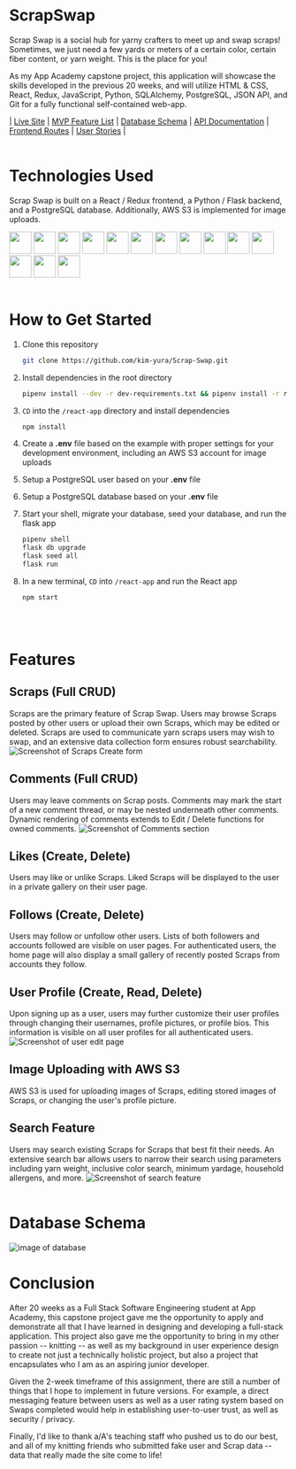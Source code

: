 # ScrapSwap

Scrap Swap is a social hub for yarny crafters to meet up and swap scraps! Sometimes, we just need a few yards or meters of a certain color, certain fiber content, or yarn weight. This is the place for you!

As my App Academy capstone project, this application will showcase the skills developed in the previous 20 weeks, and will utilize HTML & CSS, React, Redux, JavaScript, Python, SQLAlchemy, PostgreSQL, JSON API, and Git for a fully functional self-contained web-app.

| [Live Site](https://scrapswap.herokuapp.com/)
| [MVP Feature List](https://github.com/kim-yura/Scrap-Swap/wiki/MVP-List)
| [Database Schema](https://github.com/kim-yura/Scrap-Swap/wiki/Database-Schema)
| [API Documentation](https://github.com/kim-yura/Scrap-Swap/wiki/API-Documentation)
| [Frontend Routes](https://github.com/kim-yura/Scrap-Swap/wiki/Frontend-Routes)
| [User Stories](https://github.com/kim-yura/Scrap-Swap/wiki/User-Stories)
|
<br/><br/>

# Technologies Used

Scrap Swap is built on a React / Redux frontend, a Python / Flask backend, and a PostgreSQL database. Additionally, AWS S3 is implemented for image uploads.

<img src="https://cdn.jsdelivr.net/gh/devicons/devicon/icons/react/react-original.svg" height=40/>  <img src="https://cdn.jsdelivr.net/gh/devicons/devicon/icons/redux/redux-original.svg" height=40/>  <img src="https://cdn.jsdelivr.net/gh/devicons/devicon/icons/python/python-original.svg" height=40/>  <img src="https://cdn.jsdelivr.net/gh/devicons/devicon/icons/flask/flask-original.svg" height=40/>  <img src="https://cdn.jsdelivr.net/gh/devicons/devicon/icons/postgresql/postgresql-original-wordmark.svg" height=40 />  <img src="https://cdn.jsdelivr.net/gh/devicons/devicon/icons/sqlalchemy/sqlalchemy-original.svg" height=40/>  <img  src="https://cdn.jsdelivr.net/gh/devicons/devicon/icons/html5/html5-original.svg"  height=40/>  <img  src="https://cdn.jsdelivr.net/gh/devicons/devicon/icons/css3/css3-original.svg"  height=40/>  <img  src="https://cdn.jsdelivr.net/gh/devicons/devicon/icons/javascript/javascript-original.svg"  height=40/>  <img src="https://cdn.jsdelivr.net/gh/devicons/devicon/icons/nodejs/nodejs-plain-wordmark.svg" height=40/>  <img  src="https://cdn.jsdelivr.net/gh/devicons/devicon/icons/git/git-original.svg"  height=40/>  <img src="https://cdn.jsdelivr.net/gh/devicons/devicon/icons/docker/docker-original.svg" height=40/>  <img  src="https://cdn.jsdelivr.net/gh/devicons/devicon/icons/vscode/vscode-original.svg"  height=40/>  <img src="https://cdn.jsdelivr.net/gh/devicons/devicon/icons/amazonwebservices/amazonwebservices-original-wordmark.svg" height=40 />
<br/><br/>

# How to Get Started

1. Clone this repository
   ```bash
   git clone https://github.com/kim-yura/Scrap-Swap.git
   ```

2. Install dependencies in the root directory

   ```bash
   pipenv install --dev -r dev-requirements.txt && pipenv install -r requirements.txt
   ```

3. `CD` into the `/react-app` directory and install dependencies

   ```bash
   npm install
   ```

4. Create a **.env** file based on the example with proper settings for your
   development environment, including an AWS S3 account for image uploads

5. Setup a PostgreSQL user based on your **.env** file

6. Setup a PostgreSQL database based on your **.env** file

7. Start your shell, migrate your database, seed your database, and run the flask app

   ```bash
   pipenv shell
   flask db upgrade
   flask seed all
   flask run
   ```

8. In a new terminal, `CD` into `/react-app` and run the React app

   ```bash
   npm start
   ```
<br></br>

# Features

## Scraps (Full CRUD)
Scraps are the primary feature of Scrap Swap. Users may browse Scraps posted by other users or upload their own Scraps, which may be edited or deleted. Scraps are used to communicate yarn scraps users may wish to swap, and an extensive data collection form ensures robust searchability.
![Screenshot of Scraps Create form](https://user-images.githubusercontent.com/89601983/155240051-dbf9cecc-825c-4e76-a5aa-c2fa82cd72c8.png)

## Comments (Full CRUD)
Users may leave comments on Scrap posts. Comments may mark the start of a new comment thread, or may be nested underneath other comments. Dynamic rendering of comments extends to Edit / Delete functions for owned comments.
![Screenshot of Comments section](https://user-images.githubusercontent.com/89601983/155240159-f9c13bb4-cbc2-4d04-aea1-a52a60e0cf49.png)

## Likes (Create, Delete)
Users may like or unlike Scraps. Liked Scraps will be displayed to the user in a private gallery on their user page.

## Follows (Create, Delete)
Users may follow or unfollow other users. Lists of both followers and accounts followed are visible on user pages. For authenticated users, the home page will also display a small gallery of recently posted Scraps from accounts they follow.

## User Profile (Create, Read, Delete)
Upon signing up as a user, users may further customize their user profiles through changing their usernames, profile pictures, or profile bios. This information is visible on all user profiles for all authenticated users.
![Screenshot of user edit page](https://user-images.githubusercontent.com/89601983/155239824-adda6cbc-9f80-452a-9f79-fb1a7a94c002.png)

## Image Uploading with AWS S3
AWS S3 is used for uploading images of Scraps, editing stored images of Scraps, or changing the user's profile picture.

## Search Feature
Users may search existing Scraps for Scraps that best fit their needs. An extensive search bar allows users to narrow their search using parameters including yarn weight, inclusive color search, minimum yardage, household allergens, and more.
![Screenshot of search feature](https://user-images.githubusercontent.com/89601983/155240466-4d375cd4-c3e4-4808-9000-d5c9bd8c7148.png)
<br></br>

# Database Schema
![image of database](https://user-images.githubusercontent.com/89601983/155236765-7fc14493-2eab-4d3b-b973-438700e7a62a.png)

# Conclusion
After 20 weeks as a Full Stack Software Engineering student at App Academy, this capstone project gave me the opportunity to apply and demonstrate all that I have learned in designing and developing a full-stack application. This project also gave me the opportunity to bring in my other passion -- knitting -- as well as my background in user experience design to create not just a technically holistic project, but also a project that encapsulates who I am as an aspiring junior developer.

Given the 2-week timeframe of this assignment, there are still a number of things that I hope to implement in future versions. For example, a direct messaging feature between users as well as a user rating system based on Swaps completed would help in establishing user-to-user trust, as well as security / privacy.

Finally, I'd like to thank a/A's teaching staff who pushed us to do our best, and all of my knitting friends who submitted fake user and Scrap data -- data that really made the site come to life!
